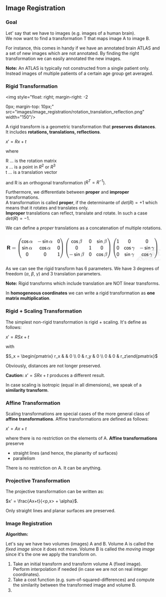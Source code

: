 ## Image Registration

### Goal

Let' say that we have to images (e.g. images of a human brain).  
We now want to find a transformation T that maps image A to image B.

For instance, this comes in handy if we have an annotated brain ATLAS and a set of new images which are not annotated. By finding the right transformation we can easily annotated the new images.

**Note:** An ATLAS is typically not constructed from a single patient only. Instead images of multiple patients of a certain age group get averaged.


### Rigid Transformation

<img style="float: right; margin-right: -2

0px; margin-top: 10px;" src="images/image_registration/rotation_translation_reflection.png" width="150"/>

A rigid transform is a geometric transformation that **preserves distances**.  
It includes **rotations, translations, reflections**.

$x' = Rx + t$

where 

R ... is the rotation matrix  
x ... is a point in $R^2$ or $R^3$  
t ... is a translation vector

and R is an orthogonal transformation ($R^T = R^{-1}$).

Furthermore, we differentiate between **proper** and **improper** transformations.  
A transformation is called **proper**, if the determinante of $det(R)=+1$ which means that it rotates and translates only.  
**Improper** translations can reflect, translate and rotate. In such a case $det(R)=-1$.

We can define a *proper* translations as a concatenation of multiple rotations.

<img src="images/image_registration/proper_rotation_example.png" width="500"/>

As we can see the rigid transform has 6 parameters. We have 3 degrees of freedom ($\alpha$, $\beta$, $\gamma$) and 3 translation parameters.

**Note:** Rigid transforms which include translation are NOT linear transforms.

In **homogeneous coordinates** we can write a rigid transformation as **one matrix multiplication**.


### Rigid + Scaling Transformation

The simplest non-rigid transformation is rigid + scaling. It's define as follows:

$x' = RSx + t$

with 

$S_x = \begin{pmatrix} r_x & & 0 \\ 0 & r_y & 0 \\ 0 & 0 & r_z\end{pmatrix}$ 

Obviously, distances are not longer preserved.

**Caution:** $x' = SRx + t$ produces a different result. 

In case scaling is isotropic (equal in all dimensions), we speak of a **similarity transform**.


### Affine Transformation

Scaling transformations are special cases of the more general class of **affine transformations**. Affine transformations are defined as follows:

$x' = Ax + t$

where there is no restriction on the elements of A. **Affine transformations** preserve

- straight lines (and hence, the planarity of surfaces)
- parallelism

There is no restriction on A. It can be anything.

### Projective Transformation

The projective transformation can be written as:

$x' = \frac{Ax+t}{<p,x> + \alpha}$.

Only straight lines and planar surfaces are preserved.

### Image Registration

**Algorithm:**

Let's say we have two volumes (images) A and B. Volume A is called the *fixed image* since it does not move. Volume B is called the *moving image* since it's the one we apply the transform on.

1. Take an initial transform and transform volume A (fixed image).  
   Perform interpolation if needed (in case we are not on real integer coordinates).
2. Take a cost function (e.g. sum-of-squared-differences) and compute the similarity between the transformed image and volume B.
3. 
